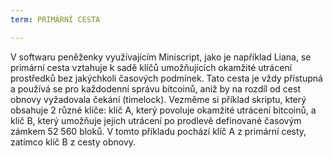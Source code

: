 ```yaml
---
term: PRIMÁRNÍ CESTA

---
```

V softwaru peněženky využívajícím Miniscript, jako je například Liana, se primární cesta vztahuje k sadě klíčů umožňujících okamžité utrácení prostředků bez jakýchkoli časových podmínek. Tato cesta je vždy přístupná a používá se pro každodenní správu bitcoinů, aniž by na rozdíl od cest obnovy vyžadovala čekání (timelock). Vezměme si příklad skriptu, který obsahuje 2 různé klíče: klíč A, který povoluje okamžité utrácení bitcoinů, a klíč B, který umožňuje jejich utrácení po prodlevě definované časovým zámkem 52 560 bloků. V tomto příkladu pochází klíč A z primární cesty, zatímco klíč B z cesty obnovy.